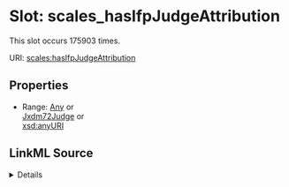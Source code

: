 

# Slot: scales_hasIfpJudgeAttribution




This slot occurs 175903 times.


URI: [scales:hasIfpJudgeAttribution](http://schemas.scales-okn.org/rdf/scales#hasIfpJudgeAttribution)



<!-- no inheritance hierarchy -->








## Properties

* Range: [Any](../classes/Any.md)&nbsp;or&nbsp;<br />[Jxdm72Judge](../classes/Jxdm72Judge.md)&nbsp;or&nbsp;<br />[xsd:anyURI](http://www.w3.org/2001/XMLSchema#anyURI)







## LinkML Source

<details>

```yaml
name: scales_hasIfpJudgeAttribution
from_schema: okns:scales-kg
rank: 1000
slot_uri: scales:hasIfpJudgeAttribution
alias: scales_hasIfpJudgeAttribution
range: Any
any_of:
- range: jxdm72_Judge
- range: uri

```
</details>
